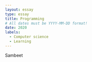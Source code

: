 ```yaml
---
layout: essay
type: essay
title: Programming
# All dates must be YYYY-MM-DD format!
date: 2020
labels:
  - Computer science
  - Learning
---
```



Sambeet

